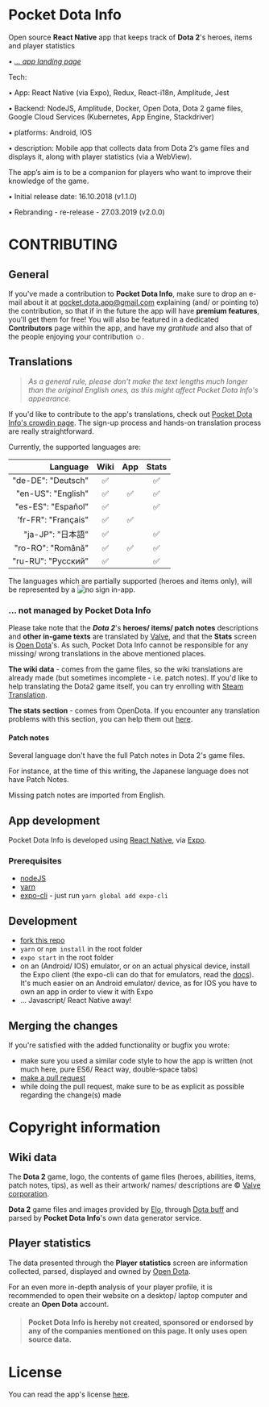 # Pocket Dota Info

Open source **React Native** app that keeps track of **Dota 2**'s heroes, items and player statistics


• *[... app landing page](http://pocket-dota.info)*

Tech:

• App: React Native (via Expo), Redux, React-i18n, Amplitude, Jest

• Backend: NodeJS, Amplitude, Docker, Open Dota, Dota 2 game files,
Google Cloud Services (Kubernetes, App Engine, Stackdriver)

• platforms: Android, IOS

• description: Mobile app that collects data from Dota 2’s game files and displays it, along with player statistics (via a WebView).

The app’s aim is to be a companion for players who want to improve their knowledge of the game.

• Initial release date: 16.10.2018 (v1.1.0)

• Rebranding - re-release - 27.03.2019 (v2.0.0)




# CONTRIBUTING

## General

If you've made a contribution to **Pocket Dota Info**, make sure to drop an e-mail about it at <pocket.dota.app@gmail.com> explaining (and/ or pointing to) the contribution, so that if in the future the app will have **premium features**, you'll get them for free!
You will also be featured in a dedicated **Contributors** page within the app, and have my *gratitude* and also that of the people enjoying your contribution :relaxed:.

## Translations

> *As a general rule, please don't make the text lengths much longer than the original English ones, as this might affect Pocket Dota Info's appearance.*

If you'd like to contribute to the app's translations, check out [Pocket Dota Info's crowdin page](https://crowdin.com/project/pocket-dota).
The sign-up process and hands-on translation process are really straightforward.

Currently, the supported languages are:

| Language                 | Wiki               | App                | Stats              |
| -----------------------: | :----------------: | :----------------: | :----------------: |
| "de-DE": "Deutsch"       | :white_check_mark: |                    | :white_check_mark: |
| "en-US": "English"       | :white_check_mark: | :white_check_mark: | :white_check_mark: |
| "es-ES": "Español"       | :white_check_mark: |                    | :white_check_mark: |
| 'fr-FR": "Français"      | :white_check_mark: | :white_check_mark: |                    |
| "ja-JP": "日本語"         | :white_check_mark: |                    | :white_check_mark: |
| "ro-RO": "Română"        | :white_check_mark: | :white_check_mark: | :white_check_mark: |
| "ru-RU": "Русский"       | :white_check_mark: |                    | :white_check_mark: |

The languages which are partially supported (heroes and items only), will be represented by a ![no](https://i.imgur.com/tEvr2Ma.png) sign in-app.


### ... not managed by Pocket Dota Info
Please take note that the ***Dota 2***'s **heroes/ items/ patch notes** descriptions and **other in-game texts** are translated by [Valve](https://www.valvesoftware.com/en/), and that the **Stats** screen is [Open Dota](https://www.opendota.com/)'s. As such, Pocket Dota Info cannot be responsible for any missing/ wrong translations in the above mentioned places.

**The wiki data** - comes from the game files, so the wiki translations are already made (but sometimes incomplete - i.e. patch notes).
If you'd like to help translating the Dota2 game itself, you can try enrolling with [Steam Translation](https://translation.steampowered.com/).

**The stats section** - comes from OpenDota. If you encounter any translation problems with this section, you can help them out [here](https://translate.opendota.com/).

#### Patch notes

Several language don't have the full Patch notes in Dota 2's game files.

For instance, at the time of this writing, the Japanese language does not have Patch Notes.

Missing patch notes are imported from English.

## App development

Pocket Dota Info is developed using [React Native](https://facebook.github.io/react-native/), via [Expo](http://expo.io).

### Prerequisites
- [nodeJS](https://nodejs.org)
- [yarn](https://yarnpkg.com/lang/en/docs/install/)
- [expo-cli](https://expo.io/tools#cli) - just run ```yarn global add expo-cli```

## Development
- [fork this repo](https://help.github.com/articles/fork-a-repo/)
- ```yarn``` or ```npm install``` in the root folder
- ```expo start``` in the root folder
- on an (Android/ IOS) emulator, or on an actual physical device, install the Expo client (the expo-cli can do that for emulators, read the [docs](https://docs.expo.io/versions/latest/workflow/expo-cli)). It's much easier on an Android emulator/ device, as for IOS you have to own an app in order to view it with Expo
- ... Javascript/ React Native away!

## Merging the changes
If you're satisfied with the added functionality or bugfix you wrote:
- make sure you used a similar code style to how the app is written (not much here, pure ES6/ React way, double-space tabs)
- [make a pull request](https://help.github.com/articles/about-pull-requests/)
- while doing the pull request, make sure to be as explicit as possible regarding the change(s) made



# Copyright information

## Wiki data

The **Dota 2** game, logo, the contents of game files (heroes, abilities, items, patch notes, tips), as well as their artwork/ names/ descriptions are © [Valve corporation](https://www.valvesoftware.com).

**Dota 2** game files and images provided by [Elo](https://elo.io/), through [Dota buff](https://github.com/dotabuff/d2vpkr) and parsed by **Pocket Dota Info**'s own data generator service.

## Player statistics

The data presented through the **Player statistics** screen are information collected, parsed, displayed and owned by [Open Dota](https://www.opendota.com).

For an even more in-depth analysis of your player profile, it is recommended to open their website on a desktop/ laptop computer and create an **Open Dota** account.


> #### **Pocket Dota Info** is hereby not created, sponsored or endorsed by any of the companies mentioned on this page. It only uses open source data.


# License
You can read the app's license [here](https://pocket-dota.info/license).
